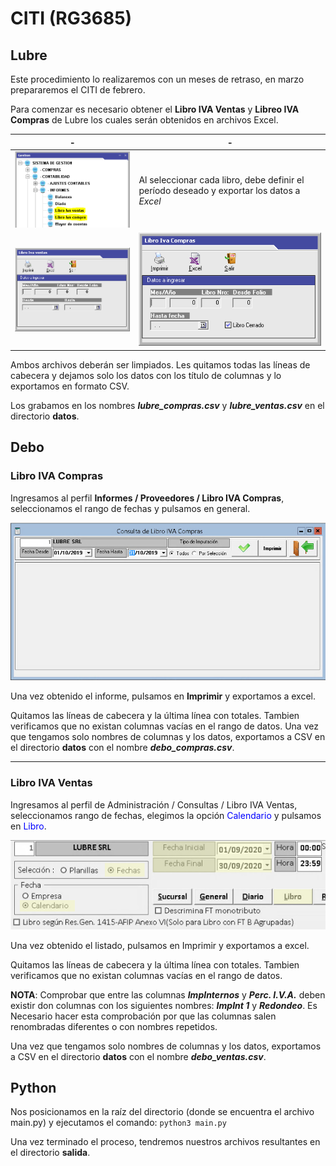 # CITI (RG3685)

## Lubre

Este procedimiento lo realizaremos con un meses de retraso, en marzo prepararemos el CITI de febrero.

Para comenzar es necesario obtener el **Libro IVA Ventas** y **Libreo IVA Compras** de Lubre los cuales serán obtenidos en archivos Excel.

| - | - |
| --- | --- |
| ![](imagenes/01.lubre.png) | Al seleccionar cada libro, debe definir el período deseado y exportar los datos a *Excel* |
| ![](imagenes/02.ventas.png) | ![](imagenes/03.compras.png) |

Ambos archivos deberán ser limpiados. Les quitamos todas las líneas de cabecera y dejamos solo los datos con los título de columnas y lo exportamos en formato CSV. 

Los grabamos en los nombres _**lubre_compras.csv**_ y **_lubre_ventas.csv_** en el directorio **datos**.



## Debo

### Libro IVA Compras

Ingresamos al perfil **Informes / Proveedores / Libro IVA Compras**, seleccionamos el rango de fechas y pulsamos en general.

![06.debo.png](imagenes/06.debo.png)

Una vez obtenido el informe, pulsamos en **Imprimir** y exportamos a excel.

Quitamos las líneas de cabecera y la última línea con totales. Tambien verificamos que no existan columnas vacías en el rango de datos. Una vez que tengamos solo nombres de columnas y los datos, exportamos a CSV en el directorio **datos** con el nombre **_debo_compras.csv_**.

- - -

### Libro IVA Ventas

Ingresamos al perfil de Administración / Consultas / Libro IVA Ventas, seleccionamos rango de fechas, elegimos la opción <span style="color: blue;">Calendario</span> y pulsamos en <span style="color: blue;">Libro</span>.


![08.debo8.png](imagenes/08.debo.png)


Una vez obtenido el listado, pulsamos en Imprimir y exportamos a excel.

Quitamos las líneas de cabecera y la última línea con totales. Tambien verificamos que no existan columnas vacías en el rango de datos. 

**NOTA**: Comprobar que entre las columnas ***ImpInternos*** y ***Perc. I.V.A.*** deben existir don columnas con los siguientes nombres: ***ImpInt 1*** y ***Redondeo***. Es Necesario hacer esta comprobación por que las columnas salen renombradas diferentes o con nombres repetidos.

Una vez que tengamos solo nombres de columnas y los datos, exportamos a CSV en el directorio **datos** con el nombre **_debo_ventas.csv_**.



## Python

Nos posicionamos en la raíz del directorio (donde se encuentra el archivo main.py) y ejecutamos el comando: `python3 main.py`

Una vez terminado el proceso, tendremos nuestros archivos resultantes en el directorio **salida**.